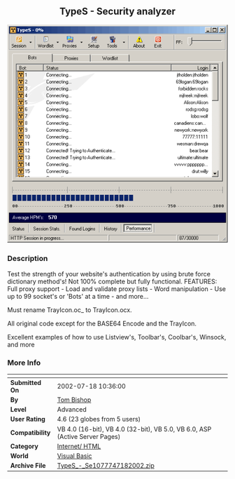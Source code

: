 ﻿<div align="center">

## TypeS \- Security analyzer

<img src="PIC20027181347367382.gif">
</div>

### Description

Test the strength of your website's authentication by using brute force dictionary method's! Not 100% complete but fully functional. FEATURES: Full proxy support - Load and validate proxy lists - Word manipulation - Use up to 99 socket's or 'Bots' at a time - and more...

Must rename TrayIcon.oc_ to TrayIcon.ocx.

All original code except for the BASE64 Encode and the TrayIcon.

Excellent examples of how to use Listview's, Toolbar's, Coolbar's, Winsock, and more
 
### More Info
 


<span>             |<span>
---                |---
**Submitted On**   |2002-07-18 10:36:00
**By**             |[Tom Bishop](https://github.com/Planet-Source-Code/PSCIndex/blob/master/ByAuthor/tom-bishop.md)
**Level**          |Advanced
**User Rating**    |4.6 (23 globes from 5 users)
**Compatibility**  |VB 4\.0 \(16\-bit\), VB 4\.0 \(32\-bit\), VB 5\.0, VB 6\.0, ASP \(Active Server Pages\) 
**Category**       |[Internet/ HTML](https://github.com/Planet-Source-Code/PSCIndex/blob/master/ByCategory/internet-html__1-34.md)
**World**          |[Visual Basic](https://github.com/Planet-Source-Code/PSCIndex/blob/master/ByWorld/visual-basic.md)
**Archive File**   |[TypeS\_\-\_Se1077747182002\.zip](https://github.com/Planet-Source-Code/tom-bishop-types-security-analyzer__1-37041/archive/master.zip)








